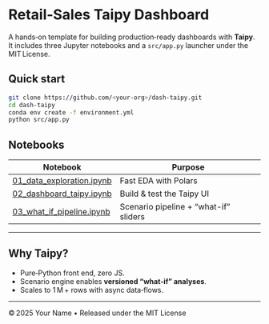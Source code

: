 # Retail‑Sales Taipy Dashboard

A hands‑on template for building production‑ready dashboards with **Taipy**.  
It includes three Jupyter notebooks and a `src/app.py` launcher under the MIT License.

## Quick start
```bash
git clone https://github.com/<your‑org>/dash‑taipy.git
cd dash‑taipy
conda env create -f environment.yml
python src/app.py
```

## Notebooks
| Notebook | Purpose |
|----------|---------|
| [01_data_exploration.ipynb](01_data_exploration.ipynb) | Fast EDA with Polars |
| [02_dashboard_taipy.ipynb](02_dashboard_taipy.ipynb)  | Build & test the Taipy UI |
| [03_what_if_pipeline.ipynb](03_what_if_pipeline.ipynb) | Scenario pipeline + “what-if” sliders |
---

## Why Taipy?
* Pure‑Python front end, zero JS.  
* Scenario engine enables **versioned “what‑if” analyses**.  
* Scales to 1 M + rows with async data‑flows.

---

© 2025 Your Name • Released under the MIT License
